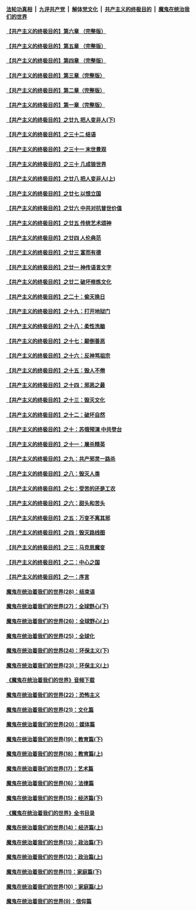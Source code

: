####  [法轮功真相](../../../../basic/blob/master/README.md?t=05271601) &nbsp;|&nbsp; [九评共产党](../../../../9ping.md/blob/master/README.md?t=05271601) &nbsp;|&nbsp; [解体党文化](../../../../jtdwh.md/blob/master/README.md?t=05271601)  &nbsp;|&nbsp; [共产主义的终极目的](../../../../gczydzjmd.md/blob/master/README.md?t=05271601) &nbsp;|&nbsp; [魔鬼在统治我们的世界](../../../../mgztzwmdsj.md/blob/master/README.md?t=05271601) 

#### [【共产主义的终极目的】第六章 （完整版）](../pages/nsc422/n11428913.md?t=05271601) 

#### [【共产主义的终极目的】第五章 （完整版）](../pages/nsc422/n11428912.md?t=05271601) 

#### [【共产主义的终极目的】第四章 （完整版）](../pages/nsc422/n11428907.md?t=05271601) 

#### [【共产主义的终极目的】第三章（完整版）](../pages/nsc422/n11428848.md?t=05271601) 

#### [【共产主义的终极目的】第二章（完整版）](../pages/nsc422/n11428831.md?t=05271601) 

#### [【共产主义的终极目的】第一章（完整版）](../pages/nsc422/n11417651.md?t=05271601) 

#### [【共产主义的终极目的】之廿九 把人变非人(下)](../pages/nsc422/n11344140.md?t=05271601) 

#### [【共产主义的终极目的】之三十二 结语](../pages/nsc422/n11360535.md?t=05271601) 

#### [【共产主义的终极目的】之三十一 末世景观](../pages/nsc422/n11351129.md?t=05271601) 

#### [【共产主义的终极目的】之三十 几成狼世界](../pages/nsc422/n11348280.md?t=05271601) 

#### [【共产主义的终极目的】之廿八 把人变非人(上)](../pages/nsc422/n11340492.md?t=05271601) 

#### [【共产主义的终极目的】之廿七 以恨立国](../pages/nsc422/n11336944.md?t=05271601) 

#### [【共产主义的终极目的】之廿六 中共对抗普世价值](../pages/nsc422/n11324785.md?t=05271601) 

#### [【共产主义的终极目的】之廿五 传统艺术颂神](../pages/nsc422/n11296396.md?t=05271601) 

#### [【共产主义的终极目的】之廿四 人伦典范](../pages/nsc422/n11296397.md?t=05271601) 

#### [【共产主义的终极目的】之廿三 富而有德](../pages/nsc422/n11283598.md?t=05271601) 

#### [【共产主义的终极目的】之廿一 神传语言文字](../pages/nsc422/n11263265.md?t=05271601) 

#### [【共产主义的终极目的】之廿二 破坏修炼文化](../pages/nsc422/n11245728.md?t=05271601) 

#### [【共产主义的终极目的】之二十：偷天换日](../pages/nsc422/n11238846.md?t=05271601) 

#### [【共产主义的终极目的】之十九：打开地狱门](../pages/nsc422/n11206376.md?t=05271601) 

#### [【共产主义的终极目的】之十八：柔性洗脑](../pages/nsc422/n11199994.md?t=05271601) 

#### [【共产主义的终极目的】之十七：颠倒善恶](../pages/nsc422/n11179782.md?t=05271601) 

#### [【共产主义的终极目的】之十六：反神骂祖宗](../pages/nsc422/n11166798.md?t=05271601) 

#### [【共产主义的终极目的】之十五：毁人不倦](../pages/nsc422/n11166792.md?t=05271601) 

#### [【共产主义的终极目的】之十四：邪恶之最](../pages/nsc422/n11150249.md?t=05271601) 

#### [【共产主义的终极目的】之十三：毁灭文化](../pages/nsc422/n11135227.md?t=05271601) 

#### [【共产主义的终极目的】之十二：破坏自然](../pages/nsc422/n11135214.md?t=05271601) 

#### [【共产主义的终极目的】之十：苏俄预演 中共登台](../pages/nsc422/n11118424.md?t=05271601) 

#### [【共产主义的终极目的】之十一：屠杀精英](../pages/nsc422/n11118442.md?t=05271601) 

#### [【共产主义的终极目的】之九：共产邪灵一路杀](../pages/nsc422/n11114139.md?t=05271601) 

#### [【共产主义的终极目的】之八：毁灭人类](../pages/nsc422/n11108503.md?t=05271601) 

#### [【共产主义的终极目的】之七：受苦的还是工农](../pages/nsc422/n11101809.md?t=05271601) 

#### [【共产主义的终极目的】之六：甜头和苦头](../pages/nsc422/n11096971.md?t=05271601) 

#### [【共产主义的终极目的】之五：万变不离其邪](../pages/nsc422/n11091285.md?t=05271601) 

#### [【共产主义的终极目的】之四：毁灭路线图](../pages/nsc422/n11086284.md?t=05271601) 

#### [【共产主义的终极目的】之三：马克思魔变](../pages/nsc422/n11061941.md?t=05271601) 

#### [【共产主义的终极目的】之二：中心之国](../pages/nsc422/n11047728.md?t=05271601) 

#### [【共产主义的终极目的】之一：序言](../pages/nsc422/n11086077.md?t=05271601) 

#### [魔鬼在统治着我们的世界(28)：结束语](../pages/nsc422/n10936246.md?t=05271601) 

#### [魔鬼在统治着我们的世界(27)：全球野心(下)](../pages/nsc422/n10928319.md?t=05271601) 

#### [魔鬼在统治着我们的世界(26)：全球野心(上)](../pages/nsc422/n10900318.md?t=05271601) 

#### [魔鬼在统治着我们的世界(25)：全球化](../pages/nsc422/n10788205.md?t=05271601) 

#### [魔鬼在统治着我们的世界(24)：环保主义(下)](../pages/nsc422/n10695307.md?t=05271601) 

#### [魔鬼在统治着我们的世界(23)：环保主义(上)](../pages/nsc422/n10688613.md?t=05271601) 

#### [《魔鬼在统治着我们的世界》音频下载](../pages/nsc422/n10635553.md?t=05271601) 

#### [魔鬼在统治着我们的世界(22)：恐怖主义](../pages/nsc422/n10614727.md?t=05271601) 

#### [魔鬼在统治着我们的世界(21)：文化篇](../pages/nsc422/n10597706.md?t=05271601) 

#### [魔鬼在统治着我们的世界(20)：媒体篇](../pages/nsc422/n10586579.md?t=05271601) 

#### [魔鬼在统治着我们的世界(19)：教育篇(下)](../pages/nsc422/n10564808.md?t=05271601) 

#### [魔鬼在统治着我们的世界(18)：教育篇(上)](../pages/nsc422/n10526970.md?t=05271601) 

#### [魔鬼在统治着我们的世界(17)：艺术篇](../pages/nsc422/n10499093.md?t=05271601) 

#### [魔鬼在统治着我们的世界(16)：法律篇](../pages/nsc422/n10485969.md?t=05271601) 

#### [魔鬼在统治着我们的世界(15)：经济篇(下)](../pages/nsc422/n10469975.md?t=05271601) 

#### [《魔鬼在统治着我们的世界》全书目录](../pages/nsc422/n10464261.md?t=05271601) 

#### [魔鬼在统治着我们的世界(14)：经济篇(上)](../pages/nsc422/n10457370.md?t=05271601) 

#### [魔鬼在统治着我们的世界(13)：政治篇(下)](../pages/nsc422/n10448270.md?t=05271601) 

#### [魔鬼在统治着我们的世界(12)：政治篇(上)](../pages/nsc422/n10444576.md?t=05271601) 

#### [魔鬼在统治着我们的世界(11)：家庭篇(下)](../pages/nsc422/n10440961.md?t=05271601) 

#### [魔鬼在统治着我们的世界(10)：家庭篇(上)](../pages/nsc422/n10435448.md?t=05271601) 

#### [魔鬼在统治着我们的世界(9)：信仰篇](../pages/nsc422/n10432159.md?t=05271601) 

